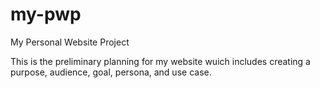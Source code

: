 # my-pwp
My Personal Website Project

This is the preliminary planning for my website wuich includes creating a purpose, audience, goal, persona, and use case.
